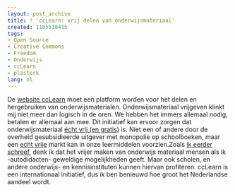 ```yaml
---
layout: post_archive
title: ! 'ccLearn: vrij delen van onderwijsmateriaal'
created: 1185518415
tags:
- Open Source
- Creative Commons
- Freedom
- Onderwijs
- ccLearn
- plasterk
lang: nl
---
```

De [website ccLearn](http://learn.creativecommons.org/) moet een platform worden voor het delen en hergebruiken van onderwijsmaterialen. Onderwijsmateriaal vrijgeven klinkt mij niet meer dan logisch in de oren. We hebben het immers allemaal nodig, betalen er allemaal aan mee. Dit initiatief kan ervoor zorgen dat onderwijsmateriaal [écht vrij (en gratis)](http://www.elsevier.nl/opinie/weblog/asp/artnr/138191/index.html) is. Niet een of andere door de overheid gesubsidieerde uitgever met monopolie op schoolboeken, maar een [echt vrije](http://www.gnu.org/philosophy/free-sw.html) markt kan in onze leermiddelen voorzien.Zoals [ik eerder schreef](http://www.erwinblom.nl/2007/05/11/input-gezocht-voor-gesprek-met-de-minister-20/#comment-2822), denk ik dat het vrijer maken van onderwijs materiaal mensen als ik -autodidacten- geweldige mogelijkheden geeft. Maar ook scholen, en andere onderwijs- en kennisinstituten kunnen hiervan profiteren. ccLearn is een internationaal initiatief, dus ik ben benieuwd hoe groot het Nederlandse aandeel wordt.
